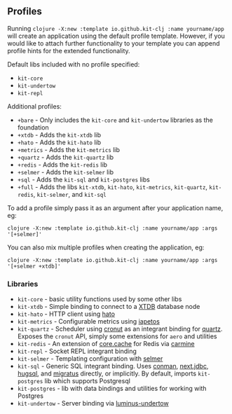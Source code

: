 ## Profiles

Running `clojure -X:new :template io.github.kit-clj :name yourname/app` will create an application using the default profile template.
However, if you would like to attach further functionality to your template you can append
profile hints for the extended functionality.

Default libs included with no profile specified:

- `kit-core`
- `kit-undertow`
- `kit-repl`

Additional profiles:

- `+bare` - Only includes the `kit-core` and `kit-undertow` libraries as the foundation
- `+xtdb` - Adds the `kit-xtdb` lib
- `+hato` - Adds the `kit-hato` lib
- `+metrics` - Adds the `kit-metrics` lib
- `+quartz` - Adds the `kit-quartz` lib
- `+redis` - Adds the `kit-redis` lib
- `+selmer` - Adds the `kit-selmer` lib
- `+sql` - Adds the `kit-sql` and `kit-postgres` libs
- `+full` - Adds the libs `kit-xtdb`, `kit-hato`, `kit-metrics`, `kit-quartz`, `kit-redis`, `kit-selmer`, and `kit-sql`

To add a profile simply pass it as an argument after your application name, eg:

```
clojure -X:new :template io.github.kit-clj :name yourname/app :args '[+selmer]'
```

You can also mix multiple profiles when creating the application, eg:

```
clojure -X:new :template io.github.kit-clj :name yourname/app :args '[+selmer +xtdb]'
```

### Libraries

- `kit-core` - basic utility functions used by some other libs
- `kit-xtdb` - Simple binding to connect to a [XTDB](https://xtdb.com/) database node
- `kit-hato` - HTTP client using [hato](https://github.com/gnarroway/hato)
- `kit-metrics` - Configurable metrics using [iapetos](https://github.com/clj-commons/iapetos)
- `kit-quartz` - Scheduler using [cronut](https://github.com/troy-west/cronut) as an integrant binding for [quartz](http://www.quartz-scheduler.org/). Exposes the `cronut` API, simply some extensions for `aero` and utilities
- `kit-redis` - An extension of [core.cache](https://github.com/clojure/core.cache) for Redis via [carmine](https://github.com/ptaoussanis/carmine)
- `kit-repl` - Socket REPL integrant binding
- `kit-selmer` - Templating configuration with [selmer](https://github.com/yogthos/Selmer)
- `kit-sql` - Generic SQL integrant binding. Uses [conman](https://github.com/luminus-framework/conman), [next.jdbc](https://github.com/seancorfield/next-jdbc), [hugsql](https://www.hugsql.org/), and [migratus](https://github.com/yogthos/migratus) directly, or implicitly. By default, imports `kit-postgres` lib which supports Postgresql
- `kit-postgres` - lib with data bindings and utilities for working with Postgres
- `kit-undertow` - Server binding via [luminus-undertow](https://github.com/luminus-framework/luminus-undertow)
